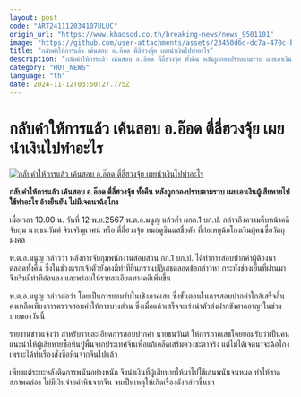 ```yaml
---
layout: post
code: "ART241112034107ULUC"
origin_url: "https://www.khaosod.co.th/breaking-news/news_9501101"
image: "https://github.com/user-attachments/assets/23450d6d-dc7a-470c-b308-d55c7eac9c70"
title: "กลับคำให้การแล้ว เค้นสอบ อ.อ๊อด ตี่ลี่ฮวงจุ้ย เผยนำเงินไปทำอะไร"
description: "กลับคำให้การแล้ว เค้นสอบ อ.อ๊อด ตี่ลี่ฮวงจุ้ย ทั้งคืน หลังถูกกองปราบตามรวบ เผยเอาเงินผู้เสียหายไปใช้ทำอะไร อ้างยืนยัน ไม่มีเจตนาฉ้อโกง"
category: "HOT_NEWS"
language: "th"
date: 2024-11-12T03:50:27.775Z
---
```


# กลับคำให้การแล้ว เค้นสอบ อ.อ๊อด ตี่ลี่ฮวงจุ้ย เผยนำเงินไปทำอะไร

[![กลับคำให้การแล้ว เค้นสอบ อ.อ๊อด ตี่ลี่ฮวงจุ้ย เผยนำเงินไปทำอะไร](https://www.khaosod.co.th/wpapp/uploads/2024/11/Ti-Li-Feng-Shui-1.jpg "กลับคำให้การแล้ว เค้นสอบ อ.อ๊อด ตี่ลี่ฮวงจุ้ย เผยนำเงินไปทำอะไร")](https://www.khaosod.co.th/wpapp/uploads/2024/11/Ti-Li-Feng-Shui-1.jpg)

**กลับคำให้การแล้ว เค้นสอบ อ.อ๊อด ตี่ลี่ฮวงจุ้ย ทั้งคืน หลังถูกกองปราบตามรวบ เผยเอาเงินผู้เสียหายไปใช้ทำอะไร อ้างยืนยัน ไม่มีเจตนาฉ้อโกง**

เมื่อเวลา 10.00 น. วันที่ 12 พ.ย.2567 พ.ต.อ.มนูญ แก้วก่ำ ผกก.1 บก.ป. กล่าวถึงความคืบหน้าคดีจับกุม นายธนวันต์ จิรเจริญเวศน์ หรือ ตี่ลี่ฮวงจุ้ย หมอดูซินแสชื่อดัง ที่ก่อเหตุฉ้อโกงเงินผู้คนซื่อวัตถุมงคล

พ.ต.อ.มนูญ กล่าวว่า หลังการจับกุมพนักงานสอบสวน กก.1 บก.ป. ได้ทำการสอบปากคำผู้ต้องหาตลอดทั้งคืน ซึ่งในช่วงแรกเจ้าตัวยังคงมีท่าทียืนกรานปฏิเสธตลอดข้อกล่าวหา กระทั่งช่วงเย็นที่ผ่านมาจึงเริ่มมีท่าทีอ่อนลง และพร้อมให้รายละเอียดทางคดีเพิ่มขึ้น

พ.ต.อ.มนูญ กล่าวต่อว่า โดยเป็นการยอมรับในเชิงภาคเสธ ซึ่งขั้นตอนในการสอบปากคำใกล้เสร็จสิ้นคงเหลือเพียงการตรวจสอบคำให้การบางส่วน ซึ่งเมื่อแล้วเสร็จจะเร่งนำตัวส่งฝากขังศาลอาญาในช่วงบ่ายของวันนี้

รายงานข่าวแจ้งว่า สำหรับรายละเอียดการสอบปากคำ นายธนวันต์ ให้การภาคเสธโดยยอมรับว่าเป็นคนแนะนำให้ผู้เสียหายซื้อหินปูพื้นจากประเทศจีนเพื่อแก้เคล็ดเสริมดวงชะตาจริง แต่ไม่ได้เจตนาจะฉ้อโกง เพราะได้ทำเรื่องสั่งซื้อหินจากจีนไปแล้ว

เพียงแต่ระยะหลังติดการพนันอย่างหนัก จึงนำเงินที่ผู้เสียหายให้มาไปใช้เล่นพนันจนหมด ทำให้ขาดสภาพคล่อง ไม่มีเงินจ่ายค่าหินจากจีน จนเป็นเหตุให้เกิดเรื่องดังกล่าวขึ้นมา